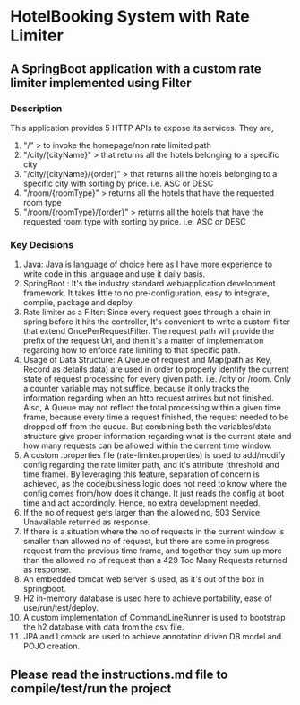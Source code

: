 # HotelBooking System with Rate Limiter
## A SpringBoot application with a custom rate limiter implemented using Filter

### Description
This application provides 5 HTTP APIs to expose its services. They are,
1. "/"  >
    to invoke the homepage/non rate limited path
2. "/city/{cityName}" > that returns all the hotels belonging to a specific city
3. "/city/{cityName}/{order}" > that returns all the hotels belonging to a specific city with sorting by price. i.e. ASC or DESC
4. "/room/{roomType}" > returns all the hotels that have the requested room type
5. "/room/{roomType}/{order}" > returns all the hotels that have the requested room type with sorting by price. i.e. ASC or DESC

### Key Decisions
1. Java: Java is language of choice here as I have more experience to write code in this language and use it daily basis.
2. SpringBoot : It's the industry standard web/application development framework. It takes little to no pre-configuration, easy to integrate, compile, package and deploy.
3. Rate limiter as a Filter: Since every request goes through a chain in spring before it hits the controller, It's convenient to write a custom filter that extend OncePerRequestFilter. The request path will provide the prefix of the request Url, and then it's a matter of implementation regarding how to enforce rate limiting to that specific path.
4. Usage of Data Structure: A Queue of request and Map(path as Key, Record as details data) are used in order to properly identify the current state of request processing for every given path. i.e. /city or /room. Only a counter variable may not suffice, because it only tracks the information regarding when an http request arrives but not finished. Also, A Queue may not reflect the total processing within a given time frame, because every time a request finished, the request needed to be dropped off from the queue. But combining both the variables/data structure give proper information regarding what is the current state and how many requests can be allowed within the current time window.
5. A custom .properties file (rate-limiter.properties) is used to add/modify config regarding the rate limiter path, and it's attribute (threshold and time frame). By leveraging this feature, separation of concern is achieved, as the code/business logic does not need to know where the config comes from/how does it change. It just reads the config at boot time and act accordingly. Hence, no extra development needed. 
6. If the no of request gets larger than the allowed no, 503 Service Unavailable returned as response.
7. If there is a situation where the no of requests in the current window is smaller than allowed no of request, but there are some in progress request from the previous time frame, and together they sum up more than the allowed no of request than a 429 Too Many Requests returned as response.
8. An embedded tomcat web server is used, as it's out of the box in springboot.
9. H2 in-memory database is used here to achieve portability, ease of use/run/test/deploy.
10. A custom implementation of CommandLineRunner is used to bootstrap the h2 database with data from the csv file.
11. JPA and Lombok are used to achieve annotation driven DB model and POJO creation.

## Please read the instructions.md file to compile/test/run the project